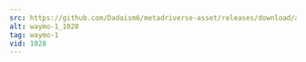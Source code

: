 ```yaml
---
src: https://github.com/Dadaism6/metadriverse-asset/releases/download/assetsv1.0.1/waymo-1_1028.mp4
alt: waymo-1_1028
tag: waymo-1
vid: 1028
---
```

